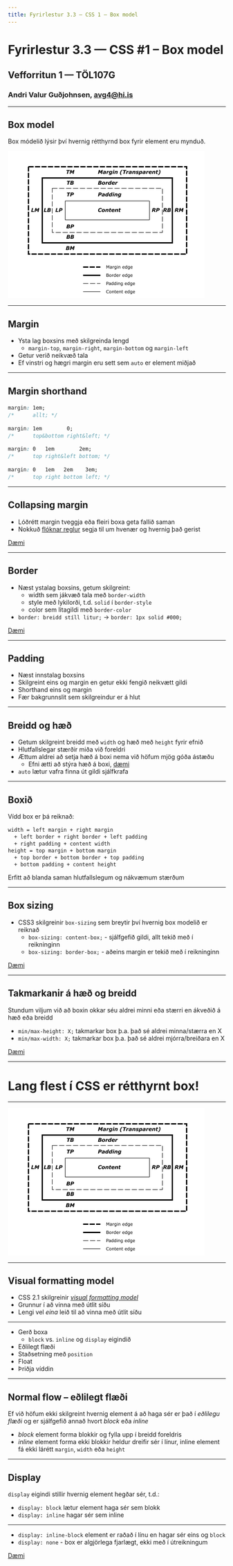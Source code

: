 ```yaml
---
title: Fyrirlestur 3.3 — CSS 1 – Box model
---
```


# Fyrirlestur 3.3 — CSS #1 – Box model

## Vefforritun 1 — TÖL107G

### Andri Valur Guðjohnsen, [avg4@hi.is](mailto:avg4@hi.is)

---

## Box model

Box módelið lýsir því hvernig rétthyrnd box fyrir element eru mynduð.

![Útskýringar mynd af box modelinu](img/boxdim.png)

***

## Margin

* Ysta lag boxsins með skilgreinda lengd
  - `margin-top`, `margin-right`, `margin-bottom` og `margin-left`
* Getur verið neikvæð tala
* Ef vinstri og hægri margin eru sett sem `auto` er element miðjað

***

## Margin shorthand

```css
margin: 1em;
/*      allt; */
```

```css
margin: 1em        0;
/*      top&bottom right&left; */
```

```css
margin: 0   1em        2em;
/*      top right&left bottom; */
```

```css
margin: 0   1em   2em    3em;
/*      top right bottom left; */
```

***

## Collapsing margin

* Lóðrétt margin tveggja eða fleiri boxa geta fallið saman
* Nokkuð [flóknar reglur](http://www.w3.org/TR/CSS2/box.html#collapsing-margins) segja til um hvenær og hvernig það gerist

[Dæmi](daemi/collapsing.html)

***

## Border

* Næst ystalag boxsins, getum skilgreint:
  - width sem jákvæð tala með `border-width`
  - style með lykilorði, t.d. `solid` í `border-style`
  - color sem litagildi með `border-color`
* `border: breidd stíll litur;` → `border: 1px solid #000;`

[Dæmi](daemi/border.html)

***

## Padding

* Næst innstalag boxsins
* Skilgreint eins og margin en getur ekki fengið neikvætt gildi
* Shorthand eins og margin
* Fær bakgrunnslit sem skilgreindur er á hlut

***

## Breidd og hæð

* Getum skilgreint breidd með `width` og hæð með `height` fyrir efnið
* Hlutfallslegar stærðir miða við foreldri
* Ættum aldrei að setja hæð á boxi nema við höfum mjög góða ástæðu
  - Efni ætti að stýra hæð á boxi, [dæmi](daemi/height.html)
* `auto` lætur vafra finna út gildi sjálfkrafa

***

## Boxið

Vídd box er þá reiknað:

```text
width = left margin + right margin
  + left border + right border + left padding
  + right padding + content width
height = top margin + bottom margin
  + top border + bottom border + top padding
  + bottom padding + content height
```

Erfitt að blanda saman hlutfallslegum og nákvæmum stærðum

***

## Box sizing

* CSS3 skilgreinir `box-sizing` sem breytir því hvernig box modelið er reiknað
  - `box-sizing: content-box;` - sjálfgefið gildi, allt tekið með í reikninginn
  - `box-sizing: border-box;` - aðeins margin er tekið með í reikninginn

[Dæmi](daemi/box.html)

***

## Takmarkanir á hæð og breidd

Stundum viljum við að boxin okkar séu aldrei minni eða stærri en ákveðið á hæð eða breidd

* `min/max-height: X;` takmarkar box þ.a. það sé aldrei minna/stærra en X
* `min/max-width: X;` takmarkar box þ.a. það sé aldrei mjórra/breiðara en X

[Dæmi](daemi/max-width.html)

***

# Lang flest í CSS er rétthyrnt box!

***

![Útskýringar mynd af box modelinu](img/boxdim.png)

---

## Visual formatting model

* CSS 2.1 skilgreinir [_visual formatting model_](http://www.w3.org/TR/CSS2/visuren.html)
* Grunnur í að vinna með útlit síðu
* Lengi vel _eina_ leið til að vinna með útlit síðu

***

* Gerð boxa
  - `block` vs. `inline` og `display` eigindið
* Eðlilegt flæði
* Staðsetning með `position`
* Float
* Þriðja víddin

***

## Normal flow – eðlilegt flæði

Ef við höfum ekki skilgreint hvernig element á að haga sér er það í _eðlilegu flæði_ og er sjálfgefið annað hvort _block_ eða _inline_

* _block_ element forma blokkir og fylla upp í breidd foreldris
* _inline_ element forma ekki blokkir heldur dreifir sér í línur, inline element fá ekki lárétt `margin`, `width` eða `height`

***

## Display

`display` eigindi stillir hvernig element hegðar sér, t.d.:

* `display: block` lætur element haga sér sem blokk
* `display: inline` hagar sér sem inline

***

* `display: inline-block` element er raðað í línu en hagar sér eins og `block`
* `display: none` - box er algjörlega fjarlægt, ekki með í útreikningum

[Dæmi](daemi/display.html)
